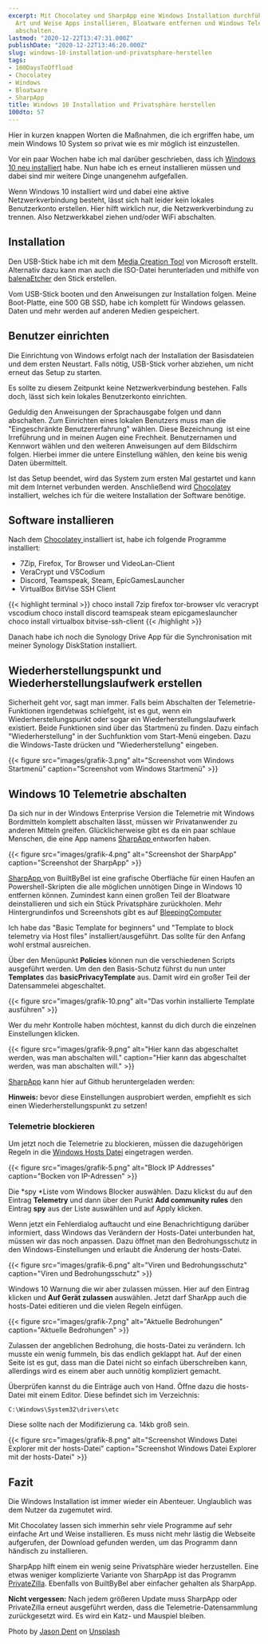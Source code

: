 ```yaml
---
excerpt: Mit Chocolatey und SharpApp eine Windows Installation durchführen. Auf einfache
  Art und Weise Apps installieren, Bloatware entfernen und Windows Telemetrie-Datensammlung
  abschalten.
lastmod: "2020-12-22T13:47:31.000Z"
publishDate: "2020-12-22T13:46:20.000Z"
slug: windows-10-installation-und-privatsphare-herstellen
tags:
- 100DaysToOffload
- Chocolatey
- Windows
- Bloatware
- SharpApp
title: Windows 10 Installation und Privatsphäre herstellen
100dto: 57
---
```


Hier in kurzen knappen Worten die Maßnahmen, die ich ergriffen habe, um mein Windows 10 System so privat wie es mir möglich ist einzustellen. 

Vor ein paar Wochen habe ich mal darüber geschrieben, dass ich [Windows 10 neu installiert](/microsoft-windows-installation/) habe. Nun habe ich es erneut installieren müssen und dabei sind mir weitere Dinge unangenehm aufgefallen. 

Wenn Windows 10 installiert wird und dabei eine aktive Netzwerkverbindung besteht, lässt sich halt leider kein lokales Benutzerkonto erstellen. Hier hilft wirklich nur, die Netzwerkverbindung zu trennen. Also Netzwerkkabel ziehen und/oder WiFi abschalten.  

## Installation

Den USB-Stick habe ich mit dem [Media Creation Tool](https://www.microsoft.com/de-de/software-download/windows10) von Microsoft erstellt. Alternativ dazu kann man auch die ISO-Datei herunterladen und mithilfe von [balenaEtcher](https://www.balena.io/etcher/) den Stick erstellen. 

Vom USB-Stick booten und den Anweisungen zur Installation folgen. Meine Boot-Platte, eine 500 GB SSD, habe ich komplett für Windows gelassen. Daten und mehr werden auf anderen Medien gespeichert. 

## Benutzer einrichten

Die Einrichtung von Windows erfolgt nach der Installation der Basisdateien und dem ersten Neustart. Falls nötig, USB-Stick vorher abziehen, um nicht erneut das Setup zu starten.

Es sollte zu diesem Zeitpunkt keine Netzwerkverbindung bestehen. Falls doch, lässt sich kein lokales Benutzerkonto einrichten. 

Geduldig den Anweisungen der Sprachausgabe folgen und dann abschalten. Zum Einrichten eines lokalen Benutzers muss man die "Eingeschränkte Benutzererfahrung" wählen. Diese Bezeichnung  ist eine Irreführung und in meinen Augen eine Frechheit. Benutzernamen und Kennwort wählen und den weiteren Anweisungen auf dem Bildschirm folgen. Hierbei immer die untere Einstellung wählen, den keine bis wenig Daten übermittelt. 

Ist das Setup beendet, wird das System zum ersten Mal gestartet und kann mit dem Internet verbunden werden. Anschließend wird [Chocolatey ](https://chocolatey.org/)installiert, welches ich für die weitere Installation der Software benötige. 

## Software installieren

Nach dem [Chocolatey ](https://chocolatey.org/install)installiert ist, habe ich folgende Programme installiert:

- 7Zip, Firefox, Tor Browser und VideoLan-Client
- VeraCrypt und VSCodium
- Discord, Teamspeak, Steam, EpicGamesLauncher
- VirtualBox BitVise SSH Client


{{< highlight terminal >}}
choco install 7zip firefox tor-browser vlc veracrypt vscodium
choco install discord teamspeak steam epicgameslauncher
choco install virtualbox bitvise-ssh-client 
{{< /highlight >}}

Danach habe ich noch die Synology Drive App für die Synchronisation mit meiner Synology DiskStation installiert. 

## Wiederherstellungspunkt und Wiederherstellungslaufwerk erstellen

Sicherheit geht vor, sagt man immer. Falls beim Abschalten der Telemetrie-Funktionen irgendetwas schiefgeht, ist es gut, wenn ein Wiederherstellungspunkt oder sogar ein Wiederherstellungslaufwerk existiert. Beide Funktionen sind über das Startmenü zu finden. Dazu einfach "Wiederherstellung" in der Suchfunktion vom Start-Menü eingeben. Dazu die Windows-Taste drücken und "Wiederherstellung" eingeben. 

{{< figure src="images/grafik-3.png" alt="Screenshot vom Windows Startmenü" caption="Screenshot vom Windows Startmenü" >}}

## Windows 10 Telemetrie abschalten

Da sich nur in der Windows Enterprise Version die Telemetrie mit Windows Bordmitteln komplett abschalten lässt, müssen wir Privatanwender zu anderen Mitteln greifen. Glücklicherweise gibt es da ein paar schlaue Menschen, die eine App namens [SharpApp ](https://github.com/builtbybel/sharpapp)entworfen haben. 

{{< figure src="images/grafik-4.png" alt="Screenshot der SharpApp" caption="Screenshot der SharpApp" >}}

[SharpApp ](https://github.com/builtbybel/sharpapp)von BuiltByBel ist eine grafische Oberfläche für einen Haufen an Powershell-Skripten die alle möglichen unnötigen Dinge in Windows 10 entfernen können. Zumindest kann einen großen Teil der Bloatware deinstallieren und sich ein Stück Privatsphäre zurückholen. Mehr Hintergrundinfos und Screenshots gibt es auf [BleepingComputer](https://www.bleepingcomputer.com/news/microsoft/debloating-windows-10-and-increasing-privacy-with-sharpapp/)

Ich habe das "Basic Template for beginners" und "Template to block telemetry via Host files" installiert/ausgeführt. Das sollte für den Anfang wohl erstmal ausreichen.

Über den Menüpunkt **Policies** können nun die verschiedenen Scripts ausgeführt werden. Um den den Basis-Schutz führst du nun unter **Templates** das **basicPrivacyTemplate** aus. Damit wird ein großer Teil der Datensammelei abgeschaltet.

{{< figure src="images/grafik-10.png" alt="Das vorhin installierte Template ausführen" >}}

Wer du mehr Kontrolle haben möchtest, kannst du dich durch die einzelnen Einstellungen klicken.

{{< figure src="images/grafik-9.png" alt="Hier kann das abgeschaltet werden, was man abschalten will." caption="Hier kann das abgeschaltet werden, was man abschalten will." >}}

[SharpApp](https://github.com/builtbybel/sharpapp) kann hier auf Github heruntergeladen werden:

**Hinweis:** bevor diese Einstellungen ausprobiert werden, empfiehlt es sich einen Wiederherstellungspunkt zu setzen!

### Telemetrie blockieren

Um jetzt noch die Telemetrie zu blockieren, müssen die dazugehörigen Regeln in die [Windows Hosts Datei](https://de.wikipedia.org/wiki/Hosts_(Datei)) eingetragen werden.

{{< figure src="images/grafik-5.png" alt="Block IP Addresses" caption="Bocken von IP-Adressen" >}}

Die *spy *Liste vom Windows Blocker auswählen. Dazu klickst du auf den Eintrag **Telemetry** und dann über den Punkt **Add community rules** den Eintrag **spy** aus der Liste auswählen und auf Apply klicken. 

Wenn jetzt ein Fehlerdialog auftaucht und eine Benachrichtigung darüber informiert, dass Windows das Verändern der Hosts-Datei unterbunden hat, müssen wir das noch anpassen. Dazu öffnet man den Bedrohungsschutz in den Windows-Einstellungen und erlaubt die Änderung der hosts-Datei.

{{< figure src="images/grafik-6.png" alt="Viren und Bedrohungsschutz" caption="Viren und Bedrohungsschutz" >}}


Windows 10 Warnung die wir aber zulassen müssen.
Hier auf den Eintrag klicken und **Auf Gerät zulassen** auswählen. Jetzt darf SharApp auch die hosts-Datei editieren und die vielen Regeln einfügen. 

{{< figure src="images/grafik-7.png" alt="Aktuelle Bedrohungen" caption="Aktuelle Bedrohungen" >}}

Zulassen der angeblichen Bedrohung, die hosts-Datei zu verändern.
Ich musste ein wenig fummeln, bis das endlich geklappt hat. Auf der einen Seite ist es gut, dass man die Datei nicht so einfach überschreiben kann, allerdings wird es einem aber auch unnötig kompliziert gemacht. 

Überprüfen kannst du die Einträge auch von Hand. Öffne dazu die hosts-Datei mit einem Editor. Diese befindet sich im Verzeichnis: 

    C:\Windows\System32\drivers\etc	

Diese sollte nach der Modifizierung ca. 14kb groß sein.

{{< figure src="images/grafik-8.png" alt="Screenshot Windows Datei Explorer mit der hosts-Datei" caption="Screenshot Windows Datei Explorer mit der hosts-Datei" >}}

## Fazit

Die Windows Installation ist immer wieder ein Abenteuer. Unglaublich was dem Nutzer da zugemutet wird. 

Mit Chocolatey lassen sich immerhin sehr viele Programme auf sehr einfache Art und Weise installieren. Es muss nicht mehr lästig die Webseite aufgerufen, der Download gefunden werden, um das Programm dann händisch zu installieren. 

SharpApp hilft einem ein wenig seine Privatsphäre wieder herzustellen. Eine etwas weniger komplizierte Variante von SharpApp ist das Programm [PrivateZilla](https://github.com/builtbybel/privatezilla/releases). Ebenfalls von BuiltByBel aber einfacher gehalten als SharpApp. 

**Nicht vergessen:** Nach jedem größeren Update muss SharpApp oder PrivateZilla erneut ausgeführt werden, dass die Telemetrie-Datensammlung zurückgesetzt wird. Es wird ein Katz- und Mauspiel bleiben.

Photo by [Jason Dent](https://unsplash.com/@jdent?utm_source=unsplash&amp;utm_medium=referral&amp;utm_content=creditCopyText) on [Unsplash](https://unsplash.com/s/photos/privacy?utm_source=unsplash&amp;utm_medium=referral&amp;utm_content=creditCopyText)